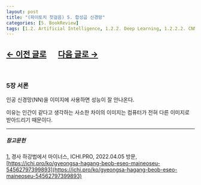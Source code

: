 ```yaml
---
layout: post
title: "(파이토치 첫걸음) 5. 합성곱 신경망"
categories: [5. BookReview]
tags: [1.2. Artificial Intelligence, 1.2.2. Deep Learning, 1.2.2.2. CNN]
---
```


## [←  이전 글로](https://maizer2.github.io/5.%20bookreview/2022/04/00/(파이토치-첫걸음)-4.-인공-신경망.html) 　  [다음 글로 →](https://maizer2.github.io/5.%20bookreview/2022/04/00/(파이토치-첫걸음)-6.-순환-신경망.html)
<br/>

### 5장 서론

인공 신경망(NN)을 이미지에 사용하면 성능이 잘 안나온다.

이유는 인간이 같다고 생각하는 사소한 차이의 이미지는 컴퓨터가 전혀 다른 이미지로 받아드리기 때문이다.



---
  
##### 참고문헌
  
<a href="#foodnote_1_2" name="foodnote_1_1">1.</a> 경사 하강법에서 마이너스, ICHI.PRO, 2022.04.05 방문, [https://ichi.pro/ko/gyeongsa-hagang-beob-eseo-maineoseu-54562797399893](https://ichi.pro/ko/gyeongsa-hagang-beob-eseo-maineoseu-54562797399893)